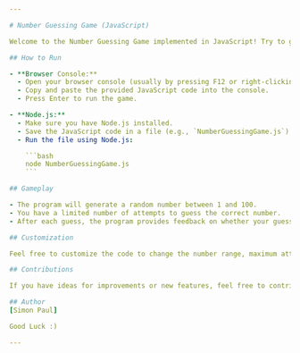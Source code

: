 ```yaml
---

# Number Guessing Game (JavaScript)

Welcome to the Number Guessing Game implemented in JavaScript! Try to guess the correct number within a specified number of attempts.

## How to Run

- **Browser Console:**
  - Open your browser console (usually by pressing F12 or right-clicking on the page and selecting "Inspect," then going to the "Console" tab).
  - Copy and paste the provided JavaScript code into the console.
  - Press Enter to run the game.

- **Node.js:**
  - Make sure you have Node.js installed.
  - Save the JavaScript code in a file (e.g., `NumberGuessingGame.js`).
  - Run the file using Node.js:

    ```bash
    node NumberGuessingGame.js
    ```

## Gameplay

- The program will generate a random number between 1 and 100.
- You have a limited number of attempts to guess the correct number.
- After each guess, the program provides feedback on whether your guess is too high, too low, or correct.

## Customization

Feel free to customize the code to change the number range, maximum attempts, or any other aspects of the game to suit your preferences.

## Contributions

If you have ideas for improvements or new features, feel free to contribute by opening an issue or submitting a pull request.

## Author
[Simon Paul]

Good Luck :)

---
```

